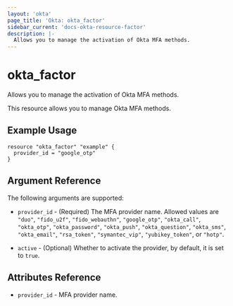 ```yaml
---
layout: 'okta'
page_title: 'Okta: okta_factor'
sidebar_current: 'docs-okta-resource-factor'
description: |-
  Allows you to manage the activation of Okta MFA methods.
---
```


# okta_factor

Allows you to manage the activation of Okta MFA methods.

This resource allows you to manage Okta MFA methods.

## Example Usage

```hcl
resource "okta_factor" "example" {
  provider_id = "google_otp"
}
```

## Argument Reference

The following arguments are supported:

- `provider_id` - (Required) The MFA provider name.
  Allowed values are `"duo"`, `"fido_u2f"`, `"fido_webauthn"`, `"google_otp"`, `"okta_call"`, `"okta_otp"`, `"okta_password"`, `"okta_push"`, `"okta_question"`, `"okta_sms"`, `"okta_email"`, `"rsa_token"`, `"symantec_vip"`, `"yubikey_token"`, or `"hotp"`.

- `active` - (Optional) Whether to activate the provider, by default, it is set to `true`.

## Attributes Reference

- `provider_id` - MFA provider name.
